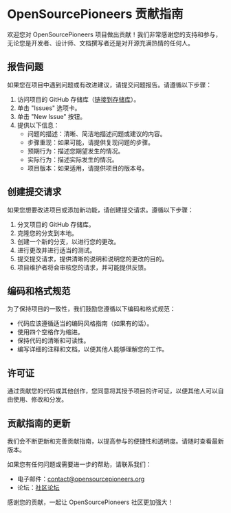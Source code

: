 # OpenSourcePioneers 贡献指南

欢迎您对 OpenSourcePioneers 项目做出贡献！我们非常感谢您的支持和参与，无论您是开发者、设计师、文档撰写者还是对开源充满热情的任何人。

## 报告问题

如果您在项目中遇到问题或有改进建议，请提交问题报告。请遵循以下步骤：

1. 访问项目的 GitHub 存储库（[链接到存储库](https://github.com/OpenSourcePioneers)）。
2. 单击 "Issues" 选项卡。
3. 单击 "New Issue" 按钮。
4. 提供以下信息：
   - 问题的描述：清晰、简洁地描述问题或建议的内容。
   - 步骤重现：如果可能，请提供复现问题的步骤。
   - 预期行为：描述您期望发生的情况。
   - 实际行为：描述实际发生的情况。
   - 项目版本：如果适用，请提供项目的版本号。

## 创建提交请求

如果您想要改进项目或添加新功能，请创建提交请求。遵循以下步骤：

1. 分叉项目的 GitHub 存储库。
2. 克隆您的分支到本地。
3. 创建一个新的分支，以进行您的更改。
4. 进行更改并进行适当的测试。
5. 提交提交请求，提供清晰的说明和说明您的更改的目的。
6. 项目维护者将会审核您的请求，并可能提供反馈。

## 编码和格式规范

为了保持项目的一致性，我们鼓励您遵循以下编码和格式规范：

- 代码应该遵循适当的编码风格指南（如果有的话）。
- 使用四个空格作为缩进。
- 保持代码的清晰和可读性。
- 编写详细的注释和文档，以便其他人能够理解您的工作。

## 许可证

通过贡献您的代码或其他创作，您同意将其授予项目的许可证，以便其他人可以自由使用、修改和分发。

## 贡献指南的更新

我们会不断更新和完善贡献指南，以提高参与的便捷性和透明度。请随时查看最新版本。

如果您有任何问题或需要进一步的帮助，请联系我们：

- 电子邮件：[contact@opensourcepioneers.org](mailto:contact@opensourcepioneers.org)
- 论坛：[社区论坛](https://example.com/forum)

感谢您的贡献，一起让 OpenSourcePioneers 社区更加强大！

